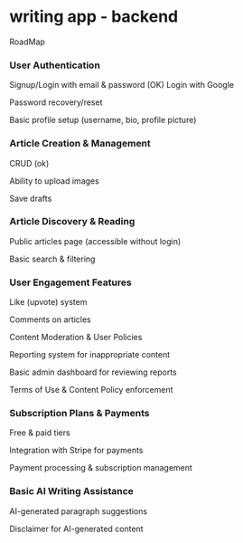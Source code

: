 # writing app - backend

RoadMap

### User Authentication

Signup/Login with email & password (OK)
Login with Google

Password recovery/reset

Basic profile setup (username, bio, profile picture)

### Article Creation & Management

CRUD (ok)

Ability to upload images

Save drafts

### Article Discovery & Reading

Public articles page (accessible without login)

Basic search & filtering

### User Engagement Features

Like (upvote) system

Comments on articles

Content Moderation & User Policies

Reporting system for inappropriate content

Basic admin dashboard for reviewing reports

Terms of Use & Content Policy enforcement

### Subscription Plans & Payments

Free & paid tiers

Integration with Stripe for payments

Payment processing & subscription management

### Basic AI Writing Assistance

AI-generated paragraph suggestions

Disclaimer for AI-generated content
